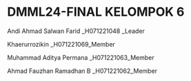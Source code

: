 # DMML24-FINAL KELOMPOK 6

Andi Ahmad Salwan Farid
_H071221048	
_Leader

Khaerurrozikin	            _H071221069_Member
  
Muhammad Aditya Permana	    _H071221063_Member
  
Ahmad Fauzhan Ramadhan B	  _H071221062_Member
